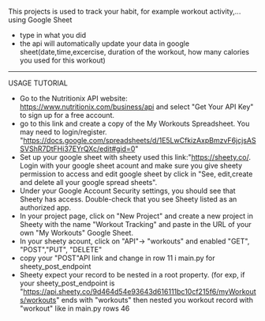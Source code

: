 This projects is used to track your habit, for example workout activity,... using Google Sheet

* type in what you did
* the api will automatically update your data in google sheet(date,time,excercise, duration of the workout, how many calories you used for this workout)

***
USAGE TUTORIAL
* Go to the Nutritionix API website: https://www.nutritionix.com/business/api and select "Get Your API Key" to sign up for a free account.
* go to this link and create a copy of the My Workouts Spreadsheet. You may need to login/register.
"https://docs.google.com/spreadsheets/d/1E5LwCfkizAxpBmzvF6jcjsASSVShR7DtFHi37EYrQXc/edit#gid=0"
* Set up your google sheet with sheety used this link:"https://sheety.co/. Login with your google sheet acount and make sure you give sheety permission to access and edit google sheet by click in "See, edit,create and delete all your google spread sheets".
* Under your Google Account Security settings, you should see that Sheety has access. Double-check that you see Sheety listed as an authorized app.
* In your project page, click on "New Project" and create a new project in Sheety with the name "Workout Tracking" and paste in the URL of your own "My Workouts" Google Sheet.
* In your sheety acount, click on "API"-> "workouts" and enabled "GET", "POST","PUT", "DELETE"
* copy your "POST"API link and change in row 11 i main.py for sheety_post_endpoint
* Sheety expect your record to be nested in a root property.
  (for exp, if your sheety_post_endpoint is "https://api.sheety.co/9d464d54e93643d616111bc10cf215f6/myWorkouts/workouts" ends with "workouts" then nested you workout record with "workout" like in main.py rows 46
